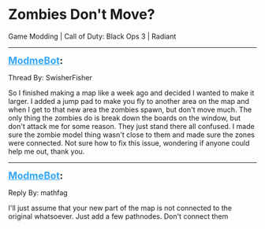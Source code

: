 # Zombies Don't Move?
Game Modding | Call of Duty: Black Ops 3 | Radiant

---
<strong style="font-size: 1.4em;"><span style="text-decoration: underline;text-decoration-color: #34a7f9;"><span style="color:#34a7f9;">ModmeBot</span></span>:</strong>

<p>Thread By: SwisherFisher<br /><p style="text-align:left;">So I finished making a map like a week ago and decided I wanted to make it larger. I added a jump pad to make you fly to another area on the map and when I get to that new area the zombies spawn, but don&#39;t move much. The only thing the zombies do is break down the boards on the window, but don&#39;t attack me for some reason. They just stand there all confused. I made sure the zombie model thing wasn&#39;t close to them and made sure the zones were connected. Not sure how to fix this issue, wondering if anyone could help me out, thank you. </p></p>

---
<strong style="font-size: 1.4em;"><span style="text-decoration: underline;text-decoration-color: #34a7f9;"><span style="color:#34a7f9;">ModmeBot</span></span>:</strong>

<p>Reply By: mathfag<br /><p style="text-align:left;">I&#39;ll just assume that your new part of the map is not connected to the original whatsoever. Just add a few pathnodes. Don&#39;t connect them</p></p>
